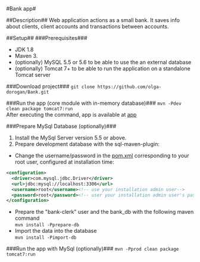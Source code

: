 #Bank app#

##Description##
Web application actions as a small bank.
It saves info about clients, client accounts and transactions between accounts.

##Setup##
###Prerequisites###
* JDK 1.8 
* Maven 3.
* (optionally) MySQL 5.5 or 5.6 to be able to use the an external database
* (optionally) Tomcat 7+ to be able to run the application on a standalone Tomcat server

###Download project###
```git clone https://github.com/olga-dorogan/Bank.git```

###Run the app (core module with in-memory database)###
```mvn -Pdev clean package tomcat7:run```<br>
After executing the command, app is available at [app](http://localhost:8080/core)


###Prepare MySql Database (optionally)###
1. Install the MySql Server version 5.5 or above.
2. Prepare development database with the sql-maven-plugin: <br>
* Change the username/password in the [pom.xml](sql/pom.xml) corresponding to your root user, configured at installation time: <br>
```xml
<configuration>
  <driver>com.mysql.jdbc.Driver</driver>
  <url>jdbc:mysql://localhost:3306</url>
  <username>root</username><!-- use your installation admin user-->
  <password>root</password><!-- user your installation admin user's password-->
</configuration>
```
* Prepare the "bank-clerk" user and the bank_db with the following maven command<br>
```mvn install -Pprepare-db```
* Import the data into the database<br>
```mvn install -Pimport-db```

###Run the app with MySql (optionally)###
```mvn -Pprod clean package tomcat7:run```
